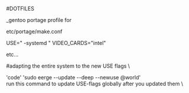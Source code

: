 #DOTFILES

_gentoo portage profile for 

etc/portage/make.conf


USE=" -systemd "
VIDEO_CARDS="intel"

etc...


#adapting the entire system to the new USE flags \

'code'
'sudo eerge --update --deep --newuse @world'\
run this command to update USE-flags globally after you updated them \


